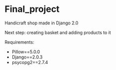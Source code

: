 # Final_project

Handicraft shop made in Django 2.0

Next step: creating basket and adding products to it

Requirements:
- Pillow==5.0.0
- Django==2.0.3
- psycopg2==2.7.4
